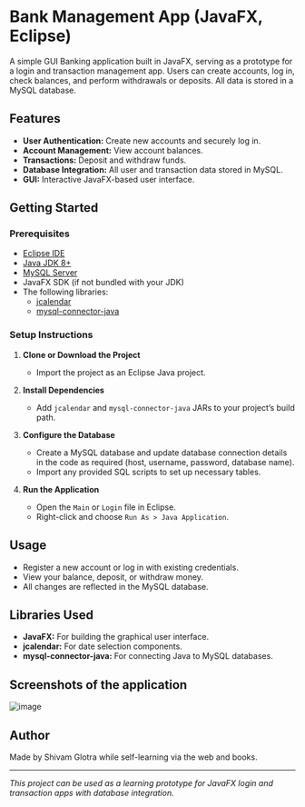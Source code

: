 # Bank Management App (JavaFX, Eclipse)

A simple GUI Banking application built in JavaFX, serving as a prototype for a login and transaction management app. Users can create accounts, log in, check balances, and perform withdrawals or deposits. All data is stored in a MySQL database.

## Features

- **User Authentication:** Create new accounts and securely log in.
- **Account Management:** View account balances.
- **Transactions:** Deposit and withdraw funds.
- **Database Integration:** All user and transaction data stored in MySQL.
- **GUI:** Interactive JavaFX-based user interface.

## Getting Started

### Prerequisites

- [Eclipse IDE](https://www.eclipse.org/downloads/)
- [Java JDK 8+](https://www.oracle.com/java/technologies/javase-downloads.html)
- [MySQL Server](https://dev.mysql.com/downloads/mysql/)
- JavaFX SDK (if not bundled with your JDK)
- The following libraries:
  - [jcalendar](https://toedter.com/jcalendar/)
  - [mysql-connector-java](https://dev.mysql.com/downloads/connector/j/)

### Setup Instructions

1. **Clone or Download the Project**
   - Import the project as an Eclipse Java project.

2. **Install Dependencies**
   - Add `jcalendar` and `mysql-connector-java` JARs to your project’s build path.

3. **Configure the Database**
   - Create a MySQL database and update database connection details in the code as required (host, username, password, database name).
   - Import any provided SQL scripts to set up necessary tables.

4. **Run the Application**
   - Open the `Main` or `Login` file in Eclipse.
   - Right-click and choose `Run As > Java Application`.

## Usage

- Register a new account or log in with existing credentials.
- View your balance, deposit, or withdraw money.
- All changes are reflected in the MySQL database.

## Libraries Used

- **JavaFX:** For building the graphical user interface.
- **jcalendar:** For date selection components.
- **mysql-connector-java:** For connecting Java to MySQL databases.

## Screenshots of the application
  ![image](https://github.com/user-attachments/assets/05305dd7-d240-4ae7-882b-87aed6b5c4f4)


## Author

Made by Shivam Glotra while self-learning via the web and books.

---

*This project can be used as a learning prototype for JavaFX login and transaction apps with database integration.*

